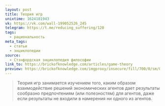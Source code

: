 ```yaml
---
layout: post
title: Теория игр
unixtime: 1624181943
vk: https://vk.com/wall-199052526_245
telegram: https://t.me/reducing_suffering/120
tags:
  - рациональность
meta_tags:
  - статьи
  - энциклопедии
source:
  - Стэнфордская энциклопедия философии
link_to: https://brickofknowledge.com/articles/game-theory
preview: https://brickofknowledge.com/imgproxy/insecure/fill/700/0/sm/0/plain/local:///%D1%82%D0%B5%D0%BE%D1%80%D0%B8%D1%8F%20%D0%B8%D0%B3%D1%80.jpg
---
```

>Теория игр занимается изучением того, каким образом взаимодействие решений экономических агентов дает результаты сообразно предпочтениям (или полезностям) для агентов, даже если результаты не входили в намерения ни одного из агентов.